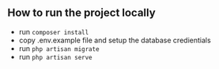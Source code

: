 ## How to run the project locally

- run `composer install`
- copy .env.example file and setup the database credientials
- run `php artisan migrate`
- run `php artisan serve`